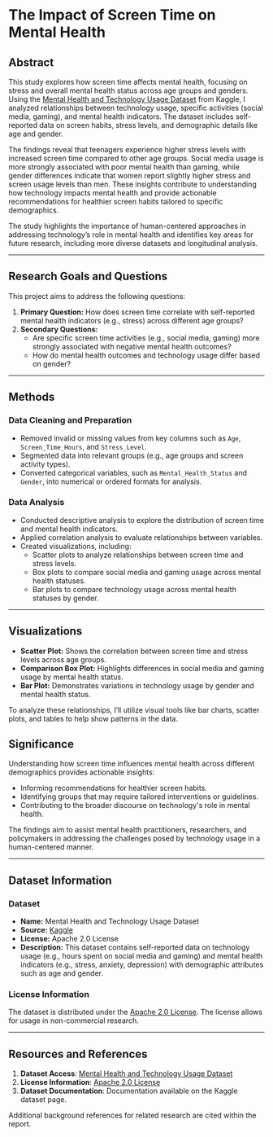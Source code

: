# The Impact of Screen Time on Mental Health

## Abstract

This study explores how screen time affects mental health, focusing on stress and overall mental health status across age groups and genders. Using the [Mental Health and Technology Usage Dataset](https://www.kaggle.com/datasets/waqi786/mental-health-and-technology-usage-dataset) from Kaggle, I analyzed relationships between technology usage, specific activities (social media, gaming), and mental health indicators. The dataset includes self-reported data on screen habits, stress levels, and demographic details like age and gender.

The findings reveal that teenagers experience higher stress levels with increased screen time compared to other age groups. Social media usage is more strongly associated with poor mental health than gaming, while gender differences indicate that women report slightly higher stress and screen usage levels than men. These insights contribute to understanding how technology impacts mental health and provide actionable recommendations for healthier screen habits tailored to specific demographics.

The study highlights the importance of human-centered approaches in addressing technology’s role in mental health and identifies key areas for future research, including more diverse datasets and longitudinal analysis.

---

## Research Goals and Questions

This project aims to address the following questions:
1. **Primary Question:** How does screen time correlate with self-reported mental health indicators (e.g., stress) across different age groups?
2. **Secondary Questions:**
   - Are specific screen time activities (e.g., social media, gaming) more strongly associated with negative mental health outcomes?
   - How do mental health outcomes and technology usage differ based on gender?

---

## Methods

### Data Cleaning and Preparation
- Removed invalid or missing values from key columns such as `Age`, `Screen_Time_Hours`, and `Stress_Level`.
- Segmented data into relevant groups (e.g., age groups and screen activity types).
- Converted categorical variables, such as `Mental_Health_Status` and `Gender`, into numerical or ordered formats for analysis.

### Data Analysis
- Conducted descriptive analysis to explore the distribution of screen time and mental health indicators.
- Applied correlation analysis to evaluate relationships between variables.
- Created visualizations, including:
  - Scatter plots to analyze relationships between screen time and stress levels.
  - Box plots to compare social media and gaming usage across mental health statuses.
  - Bar plots to compare technology usage across mental health statuses by gender.

---

## Visualizations

- **Scatter Plot:** Shows the correlation between screen time and stress levels across age groups.
- **Comparison Box Plot:** Highlights differences in social media and gaming usage by mental health status.
- **Bar Plot:** Demonstrates variations in technology usage by gender and mental health status.

To analyze these relationships, I’ll utilize visual tools like bar charts, scatter plots, and tables to help show patterns in the data.

## Significance

Understanding how screen time influences mental health across different demographics provides actionable insights:
- Informing recommendations for healthier screen habits.
- Identifying groups that may require tailored interventions or guidelines.
- Contributing to the broader discourse on technology's role in mental health.

The findings aim to assist mental health practitioners, researchers, and policymakers in addressing the challenges posed by technology usage in a human-centered manner.

---

## Dataset Information

### Dataset
- **Name:** Mental Health and Technology Usage Dataset
- **Source:** [Kaggle](https://www.kaggle.com/datasets/waqi786/mental-health-and-technology-usage-dataset)
- **License:** Apache 2.0 License
- **Description:** This dataset contains self-reported data on technology usage (e.g., hours spent on social media and gaming) and mental health indicators (e.g., stress, anxiety, depression) with demographic attributes such as age and gender.

### License Information
The dataset is distributed under the [Apache 2.0 License](https://www.apache.org/licenses/LICENSE-2.0). The license allows for usage in non-commercial research.

---

## Resources and References

1. **Dataset Access**: [Mental Health and Technology Usage Dataset](https://www.kaggle.com/datasets/waqi786/mental-health-and-technology-usage-dataset)
2. **License Information**: [Apache 2.0 License](https://www.apache.org/licenses/LICENSE-2.0)
3. **Dataset Documentation**: Documentation available on the Kaggle dataset page.

Additional background references for related research are cited within the report.
